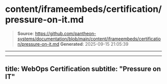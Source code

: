 # content/iframeembeds/certification/pressure-on-it.md

> **Source**: https://github.com/pantheon-systems/documentation/blob/main/content/iframeembeds/certification/pressure-on-it.md
> **Generated**: 2025-09-15 21:05:39

---

---
title: WebOps Certification
subtitle: "Pressure on IT"
---

<Partial file="certification-guide/pressure-on-it.md" />
